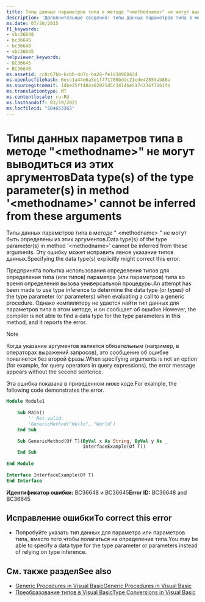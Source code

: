 ```yaml
---
title: Типы данных параметров типа в методе "<methodname>" не могут выводиться из этих аргументов
description: 'Дополнительные сведения: типы данных параметров типа в методе " <methodname> " не могут выводиться из этих аргументов'
ms.date: 07/20/2015
f1_keywords:
- vbc36648
- bc36645
- bc36648
- vbc36645
helpviewer_keywords:
- BC36645
- BC36648
ms.assetid: cc8c67bb-6cbb-4d7c-ba26-fe1d38908434
ms.openlocfilehash: 6ecc1a44e6a5e1f771780bddc21ede42853ab88a
ms.sourcegitcommit: 1dbe25ff484a02025d5c34146e517c236f7161fb
ms.translationtype: MT
ms.contentlocale: ru-RU
ms.lasthandoff: 03/19/2021
ms.locfileid: "104653365"
---
```

# <a name="data-types-of-the-type-parameters-in-method-methodname-cannot-be-inferred-from-these-arguments"></a><span data-ttu-id="15f12-103">Типы данных параметров типа в методе "\<methodname>" не могут выводиться из этих аргументов</span><span class="sxs-lookup"><span data-stu-id="15f12-103">Data type(s) of the type parameter(s) in method '\<methodname>' cannot be inferred from these arguments</span></span>

<span data-ttu-id="15f12-104">Типы данных параметров типа в методе " \<methodname> " не могут быть определены из этих аргументов.</span><span class="sxs-lookup"><span data-stu-id="15f12-104">Data type(s) of the type parameter(s) in method '\<methodname>' cannot be inferred from these arguments.</span></span> <span data-ttu-id="15f12-105">Эту ошибку может исправить явное указание типов данных.</span><span class="sxs-lookup"><span data-stu-id="15f12-105">Specifying the data type(s) explicitly might correct this error.</span></span>  
  
 <span data-ttu-id="15f12-106">Предпринята попытка использования определения типов для определения типа (или типов) параметра (или параметров) типа во время определения вызова универсальной процедуры.</span><span class="sxs-lookup"><span data-stu-id="15f12-106">An attempt has been made to use type inference to determine the data type (or types) of the type parameter (or parameters) when evaluating a call to a generic procedure.</span></span> <span data-ttu-id="15f12-107">Однако компилятору не удается найти тип данных для параметров типа в этом методе, и он сообщает об ошибке.</span><span class="sxs-lookup"><span data-stu-id="15f12-107">However, the compiler is not able to find a data type for the type parameters in this method, and it reports the error.</span></span>  
  
> [!NOTE]
> <span data-ttu-id="15f12-108">Когда указание аргументов является обязательным (например, в операторах выражений запросов), это сообщение об ошибке появляется без второй фразы.</span><span class="sxs-lookup"><span data-stu-id="15f12-108">When specifying arguments is not an option (for example, for query operators in query expressions), the error message appears without the second sentence.</span></span>  
  
 <span data-ttu-id="15f12-109">Эта ошибка показана в приведенном ниже коде.</span><span class="sxs-lookup"><span data-stu-id="15f12-109">For example, the following code demonstrates the error.</span></span>  
  
```vb  
Module Module1  
  
    Sub Main()  
        '' Not valid.  
        'GenericMethod("Hello", "World")  
    End Sub  
  
    Sub GenericMethod(Of T)(ByVal x As String, ByVal y As _  
                            InterfaceExample(Of T))  
    End Sub  
  
End Module  
  
Interface InterfaceExample(Of T)  
End Interface  
```  
  
 <span data-ttu-id="15f12-110">**Идентификатор ошибки:** BC36648 и BC36645</span><span class="sxs-lookup"><span data-stu-id="15f12-110">**Error ID:** BC36648 and BC36645</span></span>  
  
## <a name="to-correct-this-error"></a><span data-ttu-id="15f12-111">Исправление ошибки</span><span class="sxs-lookup"><span data-stu-id="15f12-111">To correct this error</span></span>  
  
- <span data-ttu-id="15f12-112">Попробуйте указать тип данных для параметра или параметров типа, вместо того чтобы полагаться на определение типа.</span><span class="sxs-lookup"><span data-stu-id="15f12-112">You may be able to specify a data type for the type parameter or parameters instead of relying on type inference.</span></span>  
  
## <a name="see-also"></a><span data-ttu-id="15f12-113">См. также раздел</span><span class="sxs-lookup"><span data-stu-id="15f12-113">See also</span></span>

- [<span data-ttu-id="15f12-114">Generic Procedures in Visual Basic</span><span class="sxs-lookup"><span data-stu-id="15f12-114">Generic Procedures in Visual Basic</span></span>](../programming-guide/language-features/data-types/generic-procedures.md)
- [<span data-ttu-id="15f12-115">Преобразование типов в Visual Basic</span><span class="sxs-lookup"><span data-stu-id="15f12-115">Type Conversions in Visual Basic</span></span>](../programming-guide/language-features/data-types/type-conversions.md)
